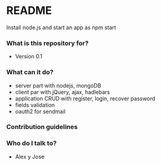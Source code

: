 # README #

Install node.js and start an app as npm start

### What is this repository for? ###

* Version 0.1

### What can it do? ###

* server part with nodejs, mongoDB
* client par with jQuery, ajax, hadlebars
* application CRUD with register, login, recover password
* fields validation
* oauth2 for sendmail

### Contribution guidelines ###


### Who do I talk to? ###

* Alex y Jose